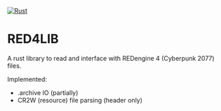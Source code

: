 [![Rust](https://github.com/rfuzzo/red4lib/actions/workflows/rust.yml/badge.svg)](https://github.com/rfuzzo/red4lib/actions/workflows/rust.yml)

# RED4LIB

A rust library to read and interface with REDengine 4 (Cyberpunk 2077) files.

Implemented:

- .archive IO (partially)
- CR2W (resource) file parsing (header only)